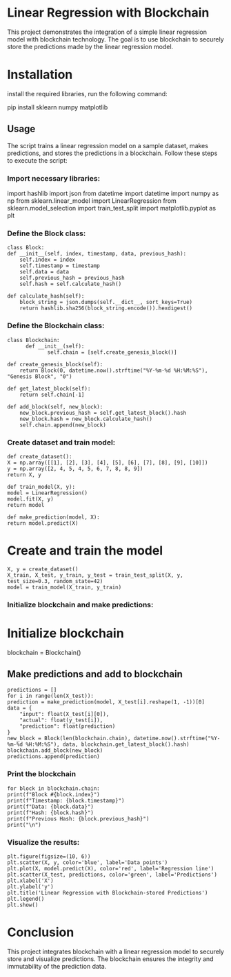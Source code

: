 # Linear Regression with Blockchain
This project demonstrates the integration of a simple linear regression model with blockchain technology. The goal is to use blockchain to securely store the predictions made by the linear regression model.

# Installation
install the required libraries, run the following command:

pip install sklearn numpy matplotlib
## Usage
The script trains a linear regression model on a sample dataset, makes predictions, and stores the predictions in a blockchain. Follow these steps to execute the script:

### Import necessary libraries:

import hashlib
import json
from datetime import datetime
import numpy as np
from sklearn.linear_model import LinearRegression
from sklearn.model_selection import train_test_split
import matplotlib.pyplot as plt

### Define the Block class:

    class Block:
    def __init__(self, index, timestamp, data, previous_hash):
        self.index = index
        self.timestamp = timestamp
        self.data = data
        self.previous_hash = previous_hash
        self.hash = self.calculate_hash()

    def calculate_hash(self):
        block_string = json.dumps(self.__dict__, sort_keys=True)
        return hashlib.sha256(block_string.encode()).hexdigest()
        
### Define the Blockchain class:

    class Blockchain:
          def __init__(self):
                 self.chain = [self.create_genesis_block()]

    def create_genesis_block(self):
        return Block(0, datetime.now().strftime("%Y-%m-%d %H:%M:%S"), "Genesis Block", "0")

    def get_latest_block(self):
        return self.chain[-1]

    def add_block(self, new_block):
        new_block.previous_hash = self.get_latest_block().hash
        new_block.hash = new_block.calculate_hash()
        self.chain.append(new_block)
        
### Create dataset and train model:

    def create_dataset():
    X = np.array([[1], [2], [3], [4], [5], [6], [7], [8], [9], [10]])
    y = np.array([2, 4, 5, 4, 5, 6, 7, 8, 8, 9])
    return X, y

    def train_model(X, y):
    model = LinearRegression()
    model.fit(X, y)
    return model

    def make_prediction(model, X):
    return model.predict(X)

# Create and train the model
    X, y = create_dataset()
    X_train, X_test, y_train, y_test = train_test_split(X, y, test_size=0.3, random_state=42)
    model = train_model(X_train, y_train)
### Initialize blockchain and make predictions:


# Initialize blockchain
blockchain = Blockchain()

## Make predictions and add to blockchain
    predictions = []
    for i in range(len(X_test)):
    prediction = make_prediction(model, X_test[i].reshape(1, -1))[0]
    data = {
        "input": float(X_test[i][0]),
        "actual": float(y_test[i]),
        "prediction": float(prediction)
    }
    new_block = Block(len(blockchain.chain), datetime.now().strftime("%Y-%m-%d %H:%M:%S"), data, blockchain.get_latest_block().hash)
    blockchain.add_block(new_block)
    predictions.append(prediction)


### Print the blockchain
    for block in blockchain.chain:
    print(f"Block #{block.index}")
    print(f"Timestamp: {block.timestamp}")
    print(f"Data: {block.data}")
    print(f"Hash: {block.hash}")
    print(f"Previous Hash: {block.previous_hash}")
    print("\n")
    
### Visualize the results:

    plt.figure(figsize=(10, 6))
    plt.scatter(X, y, color='blue', label='Data points')
    plt.plot(X, model.predict(X), color='red', label='Regression line')
    plt.scatter(X_test, predictions, color='green', label='Predictions')
    plt.xlabel('X')
    plt.ylabel('y')
    plt.title('Linear Regression with Blockchain-stored Predictions')
    plt.legend()
    plt.show()
# Conclusion
This project integrates blockchain with a linear regression model to securely store and visualize predictions. The blockchain ensures the integrity and immutability of the prediction data.






